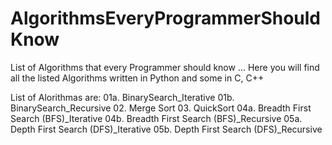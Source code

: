 # AlgorithmsEveryProgrammerShouldKnow
List of Algorithms that every Programmer should know ...
Here you will find all the listed Algorithms written in Python and some in C, C++

List of Alorithmas are:
01a. BinarySearch_Iterative
01b. BinarySearch_Recursive
02. Merge Sort
03. QuickSort
04a. Breadth First Search (BFS)_Iterative
04b. Breadth First Search (BFS)_Recursive
05a. Depth First Search (DFS)_Iterative
05b. Depth First Search (DFS)_Recursive

